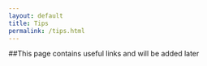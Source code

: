 ```yaml
---
layout: default
title: Tips
permalink: /tips.html
---
```

##This page contains useful links and will be added later
